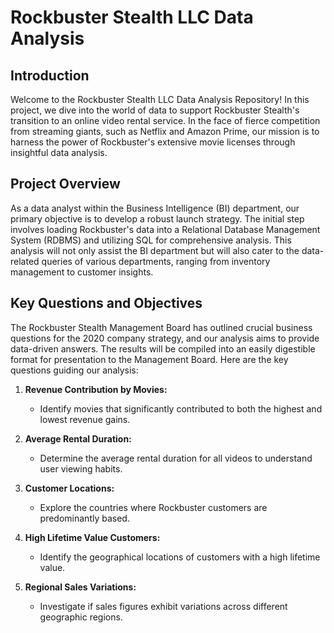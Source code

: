 # Rockbuster Stealth LLC Data Analysis

## Introduction
Welcome to the Rockbuster Stealth LLC Data Analysis Repository! In this project, we dive into the world of data to support Rockbuster Stealth's transition to an online video rental service. In the face of fierce competition from streaming giants, such as Netflix and Amazon Prime, our mission is to harness the power of Rockbuster's extensive movie licenses through insightful data analysis.

## Project Overview
As a data analyst within the Business Intelligence (BI) department, our primary objective is to develop a robust launch strategy. The initial step involves loading Rockbuster's data into a Relational Database Management System (RDBMS) and utilizing SQL for comprehensive analysis. This analysis will not only assist the BI department but will also cater to the data-related queries of various departments, ranging from inventory management to customer insights.

## Key Questions and Objectives
The Rockbuster Stealth Management Board has outlined crucial business questions for the 2020 company strategy, and our analysis aims to provide data-driven answers. The results will be compiled into an easily digestible format for presentation to the Management Board. Here are the key questions guiding our analysis:

1. **Revenue Contribution by Movies:**
   - Identify movies that significantly contributed to both the highest and lowest revenue gains.

2. **Average Rental Duration:**
   - Determine the average rental duration for all videos to understand user viewing habits.

3. **Customer Locations:**
   - Explore the countries where Rockbuster customers are predominantly based.

4. **High Lifetime Value Customers:**
   - Identify the geographical locations of customers with a high lifetime value.

5. **Regional Sales Variations:**
   - Investigate if sales figures exhibit variations across different geographic regions.
